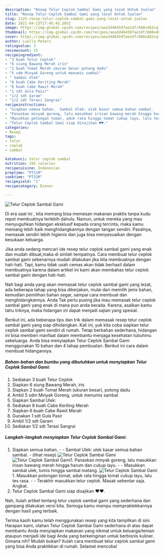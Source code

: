 ```yaml
---
description: "Resep Telur Ceplok Sambal Gami yang lezat Untuk Jualan"
title: "Resep Telur Ceplok Sambal Gami yang lezat Untuk Jualan"
slug: 1125-resep-telur-ceplok-sambal-gami-yang-lezat-untuk-jualan
date: 2021-04-23T17:45:45.285Z
image: https://img-global.cpcdn.com/recipes/aea3d464597ae1df/680x482cq70/telur-ceplok-sambal-gami-foto-resep-utama.jpg
thumbnail: https://img-global.cpcdn.com/recipes/aea3d464597ae1df/680x482cq70/telur-ceplok-sambal-gami-foto-resep-utama.jpg
cover: https://img-global.cpcdn.com/recipes/aea3d464597ae1df/680x482cq70/telur-ceplok-sambal-gami-foto-resep-utama.jpg
author: Luella Peters
ratingvalue: 3
reviewcount: 15
recipeingredient:
- "3 buah Telur Ceplok"
- "6 siung Bawang Merah iris"
- "2 buah Tomat Merah ukuran besar potong dadu"
- "5 sdm Minyak Goreng untuk menumis sambal"
- " Sambal Ulek"
- "8 buah Cabe Keriting Merah"
- "6 buah Cabe Rawit Merah"
- "1 sdt Gula Pasir"
- "1/2 sdt Garam"
- "1/2 sdt Terasi Sangrai"
recipeinstructions:
- "Siapkan semua bahan.  Sambal Ulek: ulek kasar semua bahan sambal.           (lihat resep)"
- "Panaskan minyak goreng, lalu masukkan irisan bawang merah hingga harum dan cukup layu.  Masukkan sambal ulek, tumis hingga sambal matang."
- "Masukkan potongan tomat, aduk rata hingga tomat cukup layu, lalu tes rasa.  Terakhir masukkan telur ceplok. Masak sebentar saja. Angkat."
- "Telur Ceplok Sambal Gami siap disajikan ♥️♥️."
categories:
- Resep
tags:
- telur
- ceplok
- sambal

katakunci: telur ceplok sambal 
nutrition: 195 calories
recipecuisine: Indonesian
preptime: "PT11M"
cooktime: "PT31M"
recipeyield: "1"
recipecategory: Dinner

---
```



![Telur Ceplok Sambal Gami](https://img-global.cpcdn.com/recipes/aea3d464597ae1df/680x482cq70/telur-ceplok-sambal-gami-foto-resep-utama.jpg)

Di era  saat ini , kita memang bisa memesan makanan praktis tanpa kudu repot membuatnya terlebih dahulu. Namun, untuk mereka yang mau menyuguhkan hidangan eksklusif kepada orang tercinta, maka kamu memang lebih baik menghidangkannya dengan tangan sendiri. Pasalnya, memasak sendiri lebih higienis dan juga bisa menyesuaikan dengan kesukaan keluarga.

Jika anda sedang mencari ide resep telur ceplok sambal gami yang enak dan mudah dibuat,maka di sinilah tempatnya. Cara membuat telur ceplok sambal gami  sebenarnya mudah dilakukan jika kita membuatnya dengan hati-hati. Tapi, kamu tidak usah cemas akan tidak berhasil dalam membuatnya 
karena dalam artikel ini kami akan membahas telur ceplok sambal gami dengan hati-hati.  



Nah bagi anda yang akan memasak telur ceplok sambal gami yang lezat, ada beberapa tahap yang bisa dikerjakan, mulai dari memilih jenis bahan, kemudian pemilihan bahan segar, sampai cara membuat dan menghidangkannya. Anda Tak perlu pusing jika mau memasak telur ceplok sambal gami yang enak di mana pun anda berada. Karena, asalkan kamu  tahu triknya, maka hidangan ini dapat menjadi sajian yang spesial.

Berikut ini, ada beberapa tips dan trik dalam memasak resep telur ceplok sambal gami yang siap dihidangkan. Kali ini, yuk kita coba siapkan telur ceplok sambal gami sendiri di rumah. Tetap berbahan sederhana, hidangan ini bisa memberi manfaat dalam membantu menjaga kesehatan tubuhmu sekeluarga. Anda bisa menyiapkan Telur Ceplok Sambal Gami menggunakan 10 bahan dan 4 tahap pembuatan. Berikut ini cara dalam membuat hidangannya.

<!--inarticleads1-->

##### Bahan-bahan dan bumbu yang dibutuhkan untuk menyiapkan Telur Ceplok Sambal Gami:

1. Sediakan 3 buah Telur Ceplok
1. Siapkan 6 siung Bawang Merah, iris
1. Siapkan 2 buah Tomat Merah (ukuran besar), potong dadu
1. Ambil 5 sdm Minyak Goreng, untuk menumis sambal
1. Siapkan  Sambal Ulek:
1. Sediakan 8 buah Cabe Keriting Merah
1. Siapkan 6 buah Cabe Rawit Merah
1. Gunakan 1 sdt Gula Pasir
1. Ambil 1/2 sdt Garam
1. Sediakan 1/2 sdt Terasi Sangrai




<!--inarticleads2-->

##### Langkah-langkah menyiapkan Telur Ceplok Sambal Gami:

1. Siapkan semua bahan. -  - Sambal Ulek: ulek kasar semua bahan sambal. -           (lihat resep)
<img src="https://img-global.cpcdn.com/steps/58de0e44026c5713/160x128cq70/telur-ceplok-sambal-gami-langkah-memasak-1-foto.jpg" alt="Telur Ceplok Sambal Gami"><img src="https://img-global.cpcdn.com/steps/8c3a30f961cd2b73/160x128cq70/telur-ceplok-sambal-gami-langkah-memasak-1-foto.jpg" alt="Telur Ceplok Sambal Gami">1. Panaskan minyak goreng, lalu masukkan irisan bawang merah hingga harum dan cukup layu. -  - Masukkan sambal ulek, tumis hingga sambal matang.
<img src="https://img-global.cpcdn.com/steps/5decfe81f6d67425/160x128cq70/telur-ceplok-sambal-gami-langkah-memasak-2-foto.jpg" alt="Telur Ceplok Sambal Gami">1. Masukkan potongan tomat, aduk rata hingga tomat cukup layu, lalu tes rasa. -  - Terakhir masukkan telur ceplok. Masak sebentar saja. Angkat.
1. Telur Ceplok Sambal Gami siap disajikan ♥️♥️.




Nah, itulah artikel tentang  telur ceplok sambal gami  yang sederhana dan gampang dilakukan versi kita. Semoga kamu mampu mempraktekkannya dengan hasil yang terbaik. 

Terima kasih kamu telah menggunakan resep yang kita tampilkan di sini. Harapan kami, olahan  Telur Ceplok Sambal Gami sederhana di atas dapat membantu Anda menyiapkan makanan yang nikmat untuk keluarga/teman ataupun menjadi ide bagi Anda yang berkeinginan untuk berbisnis kuliner. Gimana nih? Mudah bukan? Itulah cara membuat telur ceplok sambal gami yang bisa Anda praktikkan di rumah. Selamat mencoba!

